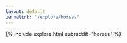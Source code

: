 ```yaml
---
layout: default
permalink: "/explore/horses"
---
```


<link rel="stylesheet" type="text/css" href="/static/css/explore.css">
{% include explore.html subreddit="horses" %}

